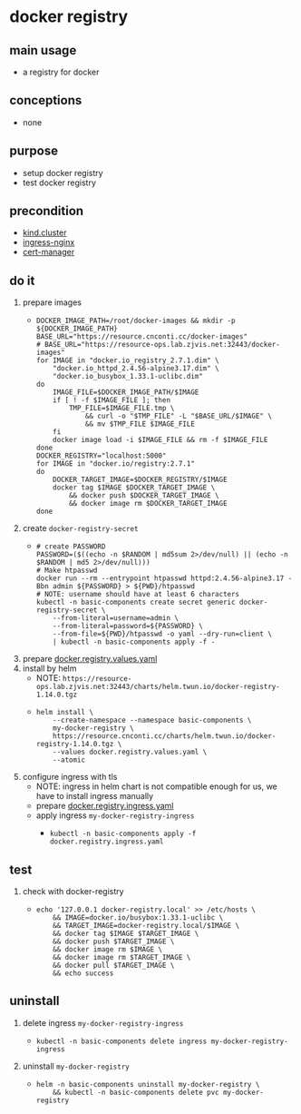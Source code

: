 # docker registry

## main usage
* a registry for docker

## conceptions
* none

## purpose
* setup docker registry
* test docker registry

## precondition
* [kind.cluster](/kubernetes/kind-cluster.md)
* [ingress-nginx](/kubernetes/basic%20components/ingress.nginx.md)
* [cert-manager](/kubernetes/basic%20components/cert.manager.md)

## do it
1. prepare images
    * ```shell
      DOCKER_IMAGE_PATH=/root/docker-images && mkdir -p ${DOCKER_IMAGE_PATH}
      BASE_URL="https://resource.cnconti.cc/docker-images"
      # BASE_URL="https://resource-ops.lab.zjvis.net:32443/docker-images"
      for IMAGE in "docker.io_registry_2.7.1.dim" \
          "docker.io_httpd_2.4.56-alpine3.17.dim" \
          "docker.io_busybox_1.33.1-uclibc.dim"
      do
          IMAGE_FILE=$DOCKER_IMAGE_PATH/$IMAGE
          if [ ! -f $IMAGE_FILE ]; then
              TMP_FILE=$IMAGE_FILE.tmp \
                  && curl -o "$TMP_FILE" -L "$BASE_URL/$IMAGE" \
                  && mv $TMP_FILE $IMAGE_FILE
          fi
          docker image load -i $IMAGE_FILE && rm -f $IMAGE_FILE
      done
      DOCKER_REGISTRY="localhost:5000"
      for IMAGE in "docker.io/registry:2.7.1"
      do
          DOCKER_TARGET_IMAGE=$DOCKER_REGISTRY/$IMAGE
          docker tag $IMAGE $DOCKER_TARGET_IMAGE \
              && docker push $DOCKER_TARGET_IMAGE \
              && docker image rm $DOCKER_TARGET_IMAGE
      done
      ```
2. create `docker-registry-secret`
    * ```shell
      # create PASSWORD
      PASSWORD=($((echo -n $RANDOM | md5sum 2>/dev/null) || (echo -n $RANDOM | md5 2>/dev/null)))
      # Make htpasswd
      docker run --rm --entrypoint htpasswd httpd:2.4.56-alpine3.17 -Bbn admin ${PASSWORD} > ${PWD}/htpasswd
      # NOTE: username should have at least 6 characters
      kubectl -n basic-components create secret generic docker-registry-secret \
          --from-literal=username=admin \
          --from-literal=password=${PASSWORD} \
          --from-file=${PWD}/htpasswd -o yaml --dry-run=client \
          | kubectl -n basic-components apply -f -
      ```
3. prepare [docker.registry.values.yaml](resources/docker.registry.values.yaml.md)
4. install by helm
    *  NOTE: `https://resource-ops.lab.zjvis.net:32443/charts/helm.twun.io/docker-registry-1.14.0.tgz`
    * ```shell
      helm install \
          --create-namespace --namespace basic-components \
          my-docker-registry \
          https://resource.cnconti.cc/charts/helm.twun.io/docker-registry-1.14.0.tgz \
          --values docker.registry.values.yaml \
          --atomic
      ```
5. configure ingress with tls
    * NOTE: ingress in helm chart is not compatible enough for us, we have to install ingress manually
    * prepare [docker.registry.ingress.yaml](resources/docker.registry.ingress.yaml.md)
    * apply ingress `my-docker-registry-ingress`
        + ```shell
          kubectl -n basic-components apply -f docker.registry.ingress.yaml
          ```

## test
1. check with docker-registry
   * ```shell
     echo '127.0.0.1 docker-registry.local' >> /etc/hosts \
         && IMAGE=docker.io/busybox:1.33.1-uclibc \
         && TARGET_IMAGE=docker-registry.local/$IMAGE \
         && docker tag $IMAGE $TARGET_IMAGE \
         && docker push $TARGET_IMAGE \
         && docker image rm $IMAGE \
         && docker image rm $TARGET_IMAGE \
         && docker pull $TARGET_IMAGE \
         && echo success
     ```

## uninstall
1. delete ingress `my-docker-registry-ingress`
    * ```shell
      kubectl -n basic-components delete ingress my-docker-registry-ingress
      ```
2. uninstall `my-docker-registry`
    * ```shell
      helm -n basic-components uninstall my-docker-registry \
          && kubectl -n basic-components delete pvc my-docker-registry
      ```
